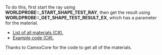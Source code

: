 To do this, first start the ray using **WORLDPROBE::_START_SHAPE_TEST_RAY**, then get the result using **WORLDPROBE::_GET_SHAPE_TEST_RESULT_EX**, which has a parameter for the material.

* [List of all materials (C#).](https://pastebin.com/PBE6wQSG)
* [Example code (C#).](https://pastebin.com/DXk1m5dm)

Thanks to CamxxCore for the code to get all of the materials.
